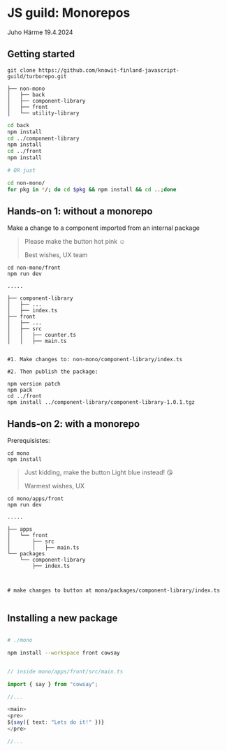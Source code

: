 # JS guild: Monorepos

Juho Härme 19.4.2024

## Getting started

`git clone https://github.com/knowit-finland-javascript-guild/turborepo.git`

```
├── non-mono
│   ├── back
│   ├── component-library
│   ├── front
│   └── utility-library

```

```bash
cd back
npm install
cd ../component-library
npm install
cd ../front
npm install

# OR just

cd non-mono/
for pkg in */; do cd $pkg && npm install && cd ..;done

```

## Hands-on 1: without a monorepo

Make a change to a component imported from an internal package

> Please make the button hot pink ☺️
>
> Best wishes,
> UX team

```
cd non-mono/front
npm run dev

.....

├── component-library
│   ├── ...
│   ├── index.ts
├── front
│   ├── ...
│   ├── src
│   │   ├── counter.ts
│   │   ├── main.ts

```

```

#1. Make changes to: non-mono/component-library/index.ts

#2. Then publish the package:

npm version patch
npm pack
cd ../front
npm install ../component-library/component-library-1.0.1.tgz

```

## Hands-on 2: with a monorepo

Prerequisistes:

```
cd mono
npm install

```

> Just kidding, make the button Light blue instead! 😘
>
> Warmest wishes,
> UX

```
cd mono/apps/front
npm run dev

.....

├── apps
│   └── front
│       ├── src
│       │   ├── main.ts
└── packages
    └── component-library
        ├── index.ts

```

```


# make changes to button at mono/packages/component-library/index.ts


```

## Installing a new package


```bash

# ./mono

npm install --workspace front cowsay


```

```ts

// inside mono/apps/front/src/main.ts

import { say } from "cowsay";

//...

<main>
<pre>
${say({ text: "Lets do it!" })}
</pre>

//...

```


